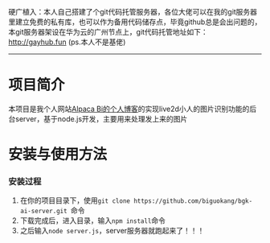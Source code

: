 硬广植入：本人自己搭建了个git代码托管服务器，各位大佬可以在我的git服务器里建立免费的私有库，也可以作为备用代码储存点，毕竟github总是会出问题的，本git服务器架设在华为云的广州节点上，git代码托管地址如下：
http://gayhub.fun (ps.本人不是基佬)

---



# 项目简介
本项目是我个人网站[Alpaca Bi的个人博客](https://biguokang.cn)的实现live2d小人的图片识别功能的后台server，基于node.js开发，主要用来处理发上来的图片

# 安装与使用方法


### 安装过程
1. 在你的项目目录下，使用`git clone https://github.com/biguokang/bgk-ai-server.git `命令
2. 下载完成后，进入目录，输入`npm install`命令
3. 之后输入`node server.js`，server服务器就跑起来了！！！